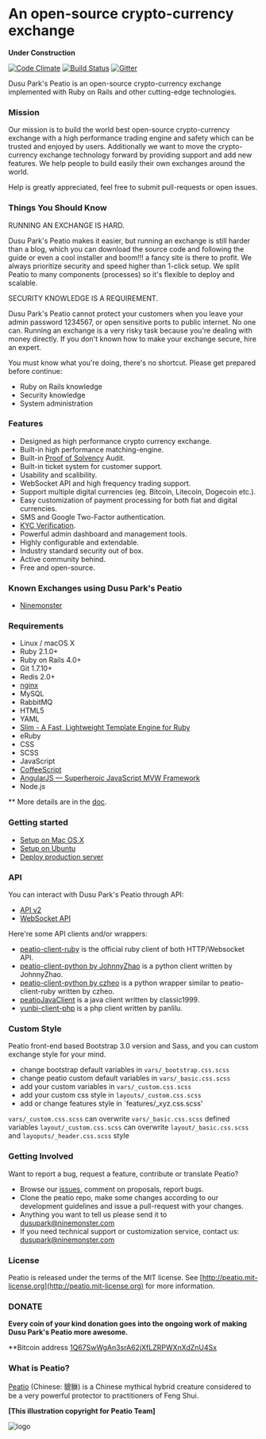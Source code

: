 An open-source crypto-currency exchange
=====================================

**Under Construction**

[![Code Climate](https://codeclimate.com/github/peatio/peatio.png)](https://codeclimate.com/github/dusupark/peatio)
[![Build Status](https://travis-ci.org/peatio/peatio.png?branch=master)](https://travis-ci.org/dusupark/peatio)
[![Gitter](https://badges.gitter.im/Join%20Chat.svg)](https://gitter.im/dusupark/peatio?utm_source=badge&utm_medium=badge&utm_campaign=pr-badge&utm_content=badge)

Dusu Park's Peatio is an open-source crypto-currency exchange implemented with Ruby on Rails and other cutting-edge technologies.


### Mission

Our mission is to build the world best open-source crypto-currency exchange with a high performance trading engine and safety which can be trusted and enjoyed by users. Additionally we want to move the crypto-currency exchange technology forward by providing support and add new features. We help people to build easily their own exchanges around the world.

Help is greatly appreciated, feel free to submit pull-requests or open issues.


### Things You Should Know ###

RUNNING AN EXCHANGE IS HARD.

Dusu Park's Peatio makes it easier, but running an exchange is still harder than a blog, which you can download the source code and following the guide or even a cool installer and boom!!! a fancy site is there to profit. We always prioritize security and speed higher than 1-click setup. We split Peatio to many components (processes) so it's flexible to deploy and scalable.

SECURITY KNOWLEDGE IS A REQUIREMENT.

Dusu Park's Peatio cannot protect your customers when you leave your admin password 1234567, or open sensitive ports to public internet. No one can. Running an exchange is a very risky task because you're dealing with money directly. If you don't known how to make your exchange secure, hire an expert.

You must know what you're doing, there's no shortcut. Please get prepared before continue:

* Ruby on Rails knowledge
* Security knowledge
* System administration


### Features

* Designed as high performance crypto currency exchange.
* Built-in high performance matching-engine.
* Built-in [Proof of Solvency](https://iwilcox.me.uk/2014/proving-bitcoin-reserves) Audit.
* Built-in ticket system for customer support.
* Usability and scalibility.
* WebSocket API and high frequency trading support.
* Support multiple digital currencies (eg. Bitcoin, Litecoin, Dogecoin etc.).
* Easy customization of payment processing for both fiat and digital currencies.
* SMS and Google Two-Factor authentication.
* [KYC Verification](http://en.wikipedia.org/wiki/Know_your_customer).
* Powerful admin dashboard and management tools.
* Highly configurable and extendable.
* Industry standard security out of box.
* Active community behind.
* Free and open-source.


### Known Exchanges using Dusu Park's Peatio

* [Ninemonster](https://bit.ninemonster.com)

### Requirements

* Linux / macOS X
* Ruby 2.1.0+
* Ruby on Rails 4.0+
* Git 1.7.10+
* Redis 2.0+
* [nginx](https://nginx.org/)
* MySQL
* RabbitMQ
* HTML5
* YAML
* [Slim - A Fast, Lightweight Template Engine for Ruby](http://slim-lang.com/)
* eRuby
* CSS
* SCSS
* JavaScript
* [CoffeeScript](http://coffeescript.org/)
* [AngularJS — Superheroic JavaScript MVW Framework](https://angularjs.org/)
* Node.js

** More details are in the [doc](doc).


### Getting started

* [Setup on Mac OS X](doc/setup-local-osx.md)
* [Setup on Ubuntu](doc/setup-local-ubuntu.md)
* [Deploy production server](doc/deploy-production-server.md)

### API

You can interact with Dusu Park's Peatio through API:

* [API v2](https://bit.ninemonster.com/documents/api_v2?lang=en)
* [WebSocket API](https://bit.ninemonster.com/documents/websocket_api)

Here're some API clients and/or wrappers:

* [peatio-client-ruby](https://github.com/peatio/peatio-client-ruby) is the official ruby client of both HTTP/Websocket API.
* [peatio-client-python by JohnnyZhao](https://github.com/JohnnyZhao/peatio-client-python) is a python client written by JohnnyZhao.
* [peatio-client-python by czheo](https://github.com/JohnnyZhao/peatio-client-python) is a python wrapper similar to peatio-client-ruby written by czheo.
* [peatioJavaClient](https://github.com/classic1999/peatioJavaClient.git) is a java client written by classic1999.
* [yunbi-client-php](https://github.com/panlilu/yunbi-client-php) is a php client written by panlilu.

### Custom Style

Peatio front-end based Bootstrap 3.0 version and Sass, and you can custom exchange style for your mind.

* change bootstrap default variables in `vars/_bootstrap.css.scss`
* change peatio custom default variables in `vars/_basic.css.scss`
* add your custom variables in `vars/_custom.css.scss`
* add your custom css style in `layouts/_custom.css.scss`
* add or change features style in `features/_xyz.css.scss'

`vars/_custom.css.scss` can overwrite `vars/_basic.css.scss` defined variables
`layout/_custom.css.scss` can overwrite `layout/_basic.css.scss` and `layoputs/_header.css.scss` style

### Getting Involved

Want to report a bug, request a feature, contribute or translate Peatio?

* Browse our [issues](https://github.com/dusupark/peatio/issues), comment on proposals, report bugs.
* Clone the peatio repo, make some changes according to our development guidelines and issue a pull-request with your changes.
* Anything you want to tell us please send it to [dusupark@ninemonster.com](mailto:dusupark@ninemonster.com)
* If you need technical support or customization service, contact us: [dusupark@ninemonster.com](mailto:dusupark@ninemonster.com)


### License

Peatio is released under the terms of the MIT license. See [http://peatio.mit-license.org](http://peatio.mit-license.org) for more information.


### DONATE

**Every coin of your kind donation goes into the ongoing work of making Dusu Park's Peatio more awesome.**

**Bitcoin address [1Q67SwWgAn3srA62jXfLZRPWXnXdZnU4Sx](https://blockchain.info/address/1Q67SwWgAn3srA62jXfLZRPWXnXdZnU4Sx)


### What is Peatio?

[Peatio](http://en.wikipedia.org/wiki/Pixiu) (Chinese: 貔貅) is a Chinese mythical hybrid creature considered to be a very powerful protector to practitioners of Feng Shui.

**[This illustration copyright for Peatio Team]**

![logo](public/peatio.png)


